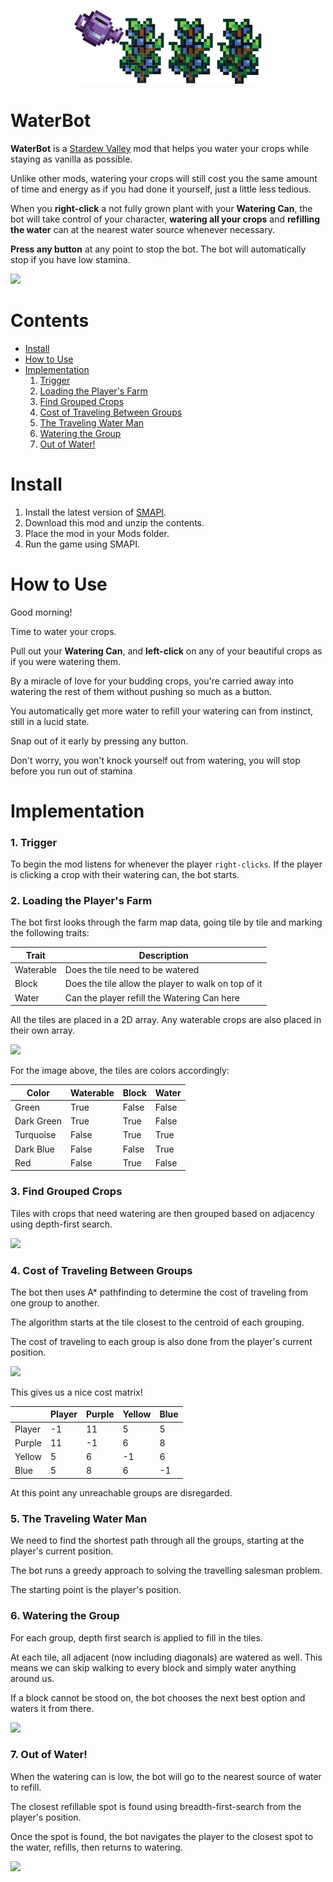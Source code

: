 <p align="center">
  <img width="300px" src="./documentation/logo.svg" />
</p>

# WaterBot

**WaterBot** is a [Stardew Valley](https://www.stardewvalley.net/) mod that helps you water your crops while staying as vanilla as possible.

Unlike other mods, watering your crops will still cost you the same amount of time and energy as if you had done it yourself, just a little less tedious.

When you **right-click** a not fully grown plant with your **Watering Can**, the bot will take control of your character, **watering all your crops** and **refilling the water** can at the nearest water source whenever necessary.

**Press any button** at any point to stop the bot. The bot will automatically stop if you have low stamina.

<img src="https://raw.githubusercontent.com/andyruwruw/stardew-valley-water-bot/main/documentation/implementation/find_groups.gif">

# Contents

- [Install](#install)
- [How to Use](#how-to-use)
- [Implementation](#implementation)
  1. [Trigger](#1-trigger)
  2. [Loading the Player's Farm](##2-loading-the-players-farm)
  3. [Find Grouped Crops](#3-find-grouped-crops)
  4. [Cost of Traveling Between Groups](#4-cost-of-traveling-between-groups)
  5. [The Traveling Water Man](#5-the-traveling-water-man)
  6. [Watering the Group](#6-watering-the-group)
  7. [Out of Water!](#7-out-of-water)

# Install

1. Install the latest version of [SMAPI](https://smapi.io/).
2. Download this mod and unzip the contents.
3. Place the mod in your Mods folder.
4. Run the game using SMAPI.

# How to Use

Good morning!

Time to water your crops.

Pull out your **Watering Can**, and **left-click** on any of your beautiful crops as if you were watering them.

By a miracle of love for your budding crops, you're carried away into watering the rest of them without pushing so much as a button.

You automatically get more water to refill your watering can from instinct, still in a lucid state.

Snap out of it early by pressing any button.

Don't worry, you won't knock yourself out from watering, you will stop before you run out of stamina

# Implementation

### 1. Trigger

To begin the mod listens for whenever the player `right-clicks`. If the player is clicking a crop with their watering can, the bot starts.

### 2. Loading the Player's Farm

The bot first looks through the farm map data, going tile by tile and marking the following traits:

| Trait     | Description                                         |
|-----------|-----------------------------------------------------|
| Waterable | Does the tile need to be watered                    |
| Block     | Does the tile allow the player to walk on top of it |
| Water     | Can the player refill the Watering Can here         |

All the tiles are placed in a 2D array. Any waterable crops are also placed in their own array.

<img src="https://raw.githubusercontent.com/andyruwruw/stardew-valley-water-bot/main/documentation/implementation/load_map.gif">

For the image above, the tiles are colors accordingly:

| Color      | Waterable | Block | Water |
|------------|-----------|-------|-------|
| Green      | True      | False | False |
| Dark Green | True      | True  | False |
| Turquoise  | False     | True  | True  |
| Dark Blue  | False     | False | True  |
| Red        | False     | True  | False |

### 3. Find Grouped Crops

Tiles with crops that need watering are then grouped based on adjacency using depth-first search.

<img src="https://raw.githubusercontent.com/andyruwruw/stardew-valley-water-bot/main/documentation/implementation/find_groups.gif">

### 4. Cost of Traveling Between Groups

The bot then uses A* pathfinding to determine the cost of traveling from one group to another.

The algorithm starts at the tile closest to the centroid of each grouping.

The cost of traveling to each group is also done from the player's current position.

<img src="https://raw.githubusercontent.com/andyruwruw/stardew-valley-water-bot/main/documentation/implementation/cost_matrix.gif">

This gives us a nice cost matrix!

|        | Player | Purple | Yellow | Blue |
|--------|--------|--------|--------|------|
| Player | -1     | 11     | 5      | 5    |
| Purple | 11     | -1     | 6      | 8    |
| Yellow | 5      | 6      | -1     | 6    |
| Blue   | 5      | 8      | 6      | -1   |

At this point any unreachable groups are disregarded.

### 5. The Traveling Water Man

We need to find the shortest path through all the groups, starting at the player's current position.

The bot runs a greedy approach to solving the travelling salesman problem.

The starting point is the player's position.

### 6. Watering the Group

For each group, depth first search is applied to fill in the tiles.

At each tile, all adjacent (now including diagonals) are watered as well. This means we can skip walking to every block and simply water anything around us.

If a block cannot be stood on, the bot chooses the next best option and waters it from there.

<img src="https://raw.githubusercontent.com/andyruwruw/stardew-valley-water-bot/main/documentation/implementation/fill_group.gif">

### 7. Out of Water!

When the watering can is low, the bot will go to the nearest source of water to refill.

The closest refillable spot is found using breadth-first-search from the player's position.

Once the spot is found, the bot navigates the player to the closest spot to the water, refills, then returns to watering.

<img src="https://raw.githubusercontent.com/andyruwruw/stardew-valley-water-bot/main/documentation/implementation/refill_water.gif">
